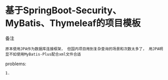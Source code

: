 # 基于SpringBoot-Security、MyBatis、Thymeleaf的项目模板

备注
    
    原本使用JPA作为数据库连接框架， 但国内项目用到复杂查询的场景和次数太多了， 用JPA明显不如使用MyBatis-Plus配合xml文件合适
    
problems:

    1. 



